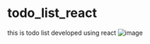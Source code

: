 # todo_list_react
this is todo list developed using react 
![image](https://user-images.githubusercontent.com/109452068/217735486-00697ec7-cea8-497a-baf4-2c1f3d4e8c9b.png)
